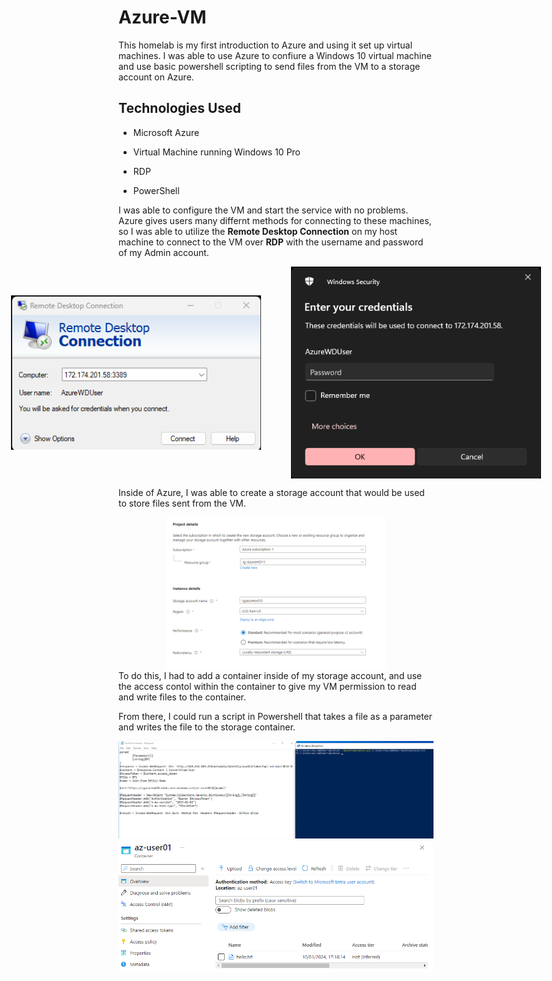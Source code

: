 
# Azure-VM

This homelab is my first introduction to Azure and using it set up virtual machines. I was able to use Azure to confiure a Windows 10 virtual machine and use basic powershell scripting to send files from the VM to a storage account on Azure.

## Technologies Used

- Microsoft Azure

- Virtual Machine running Windows 10 Pro

- RDP

- PowerShell


I was able to configure the VM and start the service with no problems. Azure gives users many differnt methods for connecting to these machines, so I was able to utilize the **Remote Desktop Connection** on my host machine to connect to the VM over **RDP** with the username and password of my Admin account.

<div markdown="1" style="display:flex; align-items:center; justify-content:center; gap:3rem;">

  <img src=assets/REMOTECONNECT.png width="400px" alt="remote connection" style="object-fit:contain"/>

  <img src=assets/PASSWORDAUTH.png width="400px" alt="remote connection"/>

</div>

Inside of Azure, I was able to create a storage account that would be used to store files sent from the VM.

  <img src=assets/STORAGEACCOUNT.png width="350px" style="display:block; margin:auto;" alt="storage account"/>
To do this, I had to add a container inside of my storage account, and use the access contol within the container to give my VM permission to read and write files to the container.

<br />

From there, I could run a script in Powershell that takes a file as a parameter and writes the file to the storage container.

<div>

  <img src=assets/PS1SCRIPT.png alt="Powershell script"/>

  <img src=assets/SENTFROMVM.png alt="File sent from VM"/>

</div>
